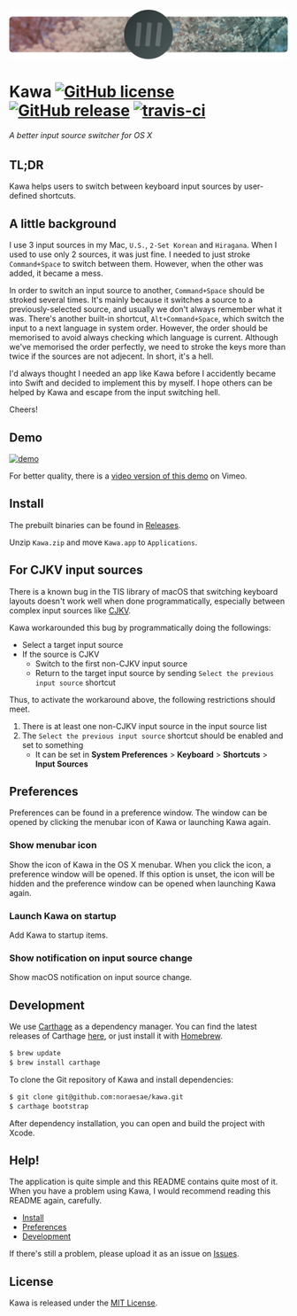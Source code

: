 ![logo](resource/png/logo.png)

# Kawa [![GitHub license](https://img.shields.io/badge/license-MIT-lightgrey.svg)](https://raw.githubusercontent.com/noraesae/kawa/master/LICENSE) [![GitHub release](https://img.shields.io/github/release/noraesae/kawa.svg)](https://github.com/noraesae/kawa/releases) [![travis-ci](https://travis-ci.org/noraesae/kawa.svg)](https://travis-ci.org/noraesae/kawa)

###### A better input source switcher for OS X

## TL;DR
Kawa helps users to switch between keyboard input sources by user-defined
shortcuts.

## A little background

I use 3 input sources in my Mac, `U.S.`, `2-Set Korean` and `Hiragana`. When
I used to use only 2 sources, it was just fine. I needed to just stroke `Command+Space`
to switch between them. However, when the other was added, it became a mess.

In order to switch an input source to another, `Command+Space` should be
stroked several times. It's mainly because it switches a source to a
previously-selected source, and usually we don't always remember what it was.
There's another built-in shortcut, `Alt+Command+Space`, which switch the input
to a next language in system order. However, the order should be memorised to
avoid always checking which language is current. Although we've memorised the
order perfectly, we need to stroke the keys more than twice if the sources
are not adjecent. In short, it's a hell.

I'd always thought I needed an app like Kawa before I accidently became into
Swift and decided to implement this by myself. I hope others can be helped
by Kawa and escape from the input switching hell.

Cheers!

## Demo

[![demo](https://cloud.githubusercontent.com/assets/1013641/9109734/d73505e4-3c72-11e5-9c71-49cdf4a484da.gif)](http://vimeo.com/135542587)

For better quality, there is a
[video version of this demo](http://vimeo.com/135542587) on Vimeo.

## Install

The prebuilt binaries can be found in [Releases](https://github.com/noraesae/kawa/releases).

Unzip `Kawa.zip` and move `Kawa.app` to `Applications`.

## For CJKV input sources

There is a known bug in the TIS library of macOS that switching keyboard
layouts doesn't work well when done programmatically, especially between complex
input sources like [CJKV](https://en.wikipedia.org/wiki/CJK_characters).

Kawa workarounded this bug by programmatically doing the followings:

- Select a target input source
- If the source is CJKV
    - Switch to the first non-CJKV input source
    - Return to the target input source by sending `Select the previous input source` shortcut

Thus, to activate the workaround above, the following restrictions should meet.

1. There is at least one non-CJKV input source in the input source list
2. The `Select the previous input source` shortcut should be enabled and set to something
    - It can be set in **System Preferences** > **Keyboard** > **Shortcuts** > **Input Sources**

## Preferences

Preferences can be found in a preference window. The window can be opened by
clicking the menubar icon of Kawa or launching Kawa again.

### Show menubar icon

Show the icon of Kawa in the OS X menubar. When you click the icon, a
preference window will be opened. If this option is unset, the icon will be
hidden and the preference window can be opened when launching Kawa again.

### Launch Kawa on startup

Add Kawa to startup items.

### Show notification on input source change

Show macOS notification on input source change.

## Development

We use [Carthage](https://github.com/Carthage/Carthage) as a dependency manager.
You can find the latest releases of Carthage [here](https://github.com/Carthage/Carthage/releases),
or just install it with [Homebrew](http://brew.sh).

```bash
$ brew update
$ brew install carthage
```

To clone the Git repository of Kawa and install dependencies:

```bash
$ git clone git@github.com:noraesae/kawa.git
$ carthage bootstrap
```

After dependency installation, you can open and build the project with Xcode.

## Help!

The application is quite simple and this README contains quite most of it. When
you have a problem using Kawa, I would recommend reading this README again,
carefully.

* [Install](#install)
* [Preferences](#preferences)
* [Development](#development)

If there's still a problem, please upload it as an issue on
[Issues](https://github.com/noraesae/kawa/issues).

## License

Kawa is released under the [MIT License](LICENSE).
